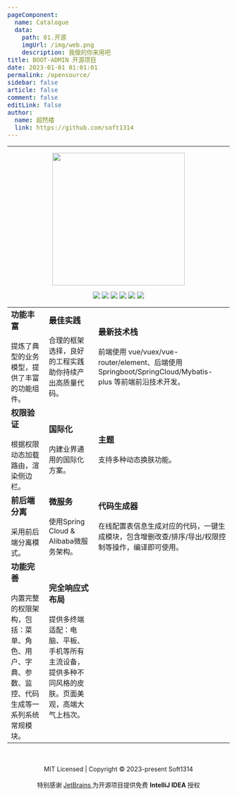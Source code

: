 ```yaml
---
pageComponent:
  name: Catalogue
  data:
    path: 01.开源
    imgUrl: /img/web.png
    description: 我做的你来用吧
title: BOOT-ADMIN 开源项目
date: 2023-01-01 01:01:01
permalink: /opensource/
sidebar: false
article: false
comment: false
editLink: false
author:
  name: 超然楼
  link: https://github.com/soft1314
---
```

<style>
	table {
		border-collapse: collapse;
	}
	td, th, tr {
		border: 0;
	}
	div {
		/* padding-top: 20px; 不能加 */
		font-size: medium;
		font-weight: normal;
	}
</style>
---
<p align = "center">    
<img  src="https://cdn.staticaly.com/gh/soft1314/picx-images-hosting@master/20230705/banner.6tdbjw8qc200.webp" width="300" />
</p>
<p align="center">
	<img src="https://img.shields.io/github/stars/soft1314/boot-admin.svg">
	<img src="https://img.shields.io/github/forks/soft1314/boot-admin.svg">
	<img src="https://img.shields.io/github/v/release/soft1314/boot-admin.svg">
	<img src="https://img.shields.io/github/license/soft1314/boot-admin.svg">
	<img src="https://gitee.com/soft1314/boot-admin-vue/badge/star.svg?theme=dark">
	<img src="https://gitee.com/soft1314/boot-admin-vue/badge/fork.svg?theme=dark">
	<!-- <img src="https://gitee.com/soft1314/boot-admin-vue/widgets/widget_card.svg?colors=4183c4,ffffff,ffffff,e3e9ed,666666,9b9b9b"> -->
</p>
<link rel="stylesheet" type="text/css" href="custom-table.css">
   <table style="margin-left: auto; margin-right: auto;">
        <tr>
            <td>
                <div><font size="4"><b>功能丰富</b></font></div>
				<div style="padding-top:20px;">提炼了典型的业务模型，提供了丰富的功能组件。</div>
            </td>
            <td>
                <div><font size="4"><b>最佳实践</b></font></div>
				<div style="padding-top:20px;">合理的框架选择，良好的工程实践助你持续产出高质量代码。</div>
            </td>
			<td>
                <div><font size="4"><b>最新技术栈</b></font></div>
				<div style="padding-top:20px;">前端使用 vue/vuex/vue-router/element、后端使用Springboot/SpringCloud/Mybatis-plus 等前端前沿技术开发。</div>
			</td>
        </tr>
        <tr>
            <td>
                <div><font size="4"><b>权限验证</b></font></div>
				<div style="padding-top:20px;">根据权限动态加载路由，渲染侧边栏。</div>
            </td>
            <td>
                <div><font size="4"><b>国际化</b></font></div>
				<div style="padding-top:20px;">内建业界通用的国际化方案。</div>
            </td>
			<td>
                <div><font size="4"><b>主题</b></font></div>
				<div style="padding-top:20px;">支持多种动态换肤功能。</div>
			</td>
        </tr>
		<tr>
		    <td>
		        <div><font size="4"><b>前后端分离</b></font></div>
				<div style="padding-top:20px;">采用前后端分离模式。</div>
		    </td>
		    <td>
		        <div><font size="4"><b>微服务</b></font></div>
				<div style="padding-top:20px;">使用Spring Cloud & Alibaba微服务架构。</div>
		    </td>
			<td>
		        <div><font size="4"><b>代码生成器</b></font></div>
				<div style="padding-top:20px;">在线配置表信息生成对应的代码，一键生成模块，包含增删改查/排序/导出/权限控制等操作，编译即可使用。</div>
			</td>
		</tr>
		<tr>
		    <td>
		        <div><font size="4"><b>功能完善</b></font></div>
				<div style="padding-top:20px;">内置完整的权限架构，包括：菜单、角色、用户、字典、参数、监控、代码生成等一系列系统常规模块。</div>
		    </td>
		    <td>
		        <div><font size="4"><b>完全响应式布局</b></font></div>
				<div style="padding-top:20px;">提供多终端适配：电脑、平板、手机等所有主流设备，提供多种不同风格的皮肤。页面美观，高端大气上档次。</div>
		    </td>
			<td>
		        <div><font size="4"><b></b></font></div>
				<div style="padding-top:20px;"></div>
			</td>
		</tr>
    </table>
<br/><br/>
<center>MIT Licensed | Copyright © 2023-present Soft1314</center></br>
<center>特别感谢 <a href="https://www.jetbrains.com.cn/">JetBrains </a>为开源项目提供免费 <b>IntelliJ IDEA</b> 授权</center>
